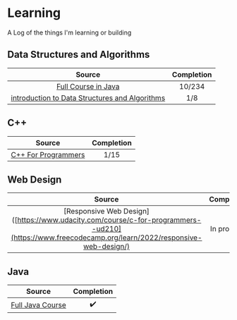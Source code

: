# Learning
A Log of the things I'm learning or building

## Data Structures and Algorithms
Source|Completion
:------: | :------: 
|[Full Course in Java](https://www.youtube.com/playlist?list=PL6Zs6LgrJj3tDXv8a_elC6eT_4R5gfX4d) | 10/234 
|[introduction to Data Structures and Algorithms](https://www.udacity.com/course/technical-interview--ud513) | 1/8

## C++
Source|Completion
:------: | :------: 
|[C++ For Programmers](https://www.udacity.com/course/c-for-programmers--ud210)|1/15 

## Web Design
Source|Completion
:------: | :------: 
|[Responsive Web Design]([https://www.udacity.com/course/c-for-programmers--ud210](https://www.freecodecamp.org/learn/2022/responsive-web-design/) | In progress

## Java 
Source|Completion
:------: | :------: 
|[Full Java Course](https://youtu.be/xTtL8E4LzTQ?si=TLf5xIG3iEIxGp2x)|✔️
